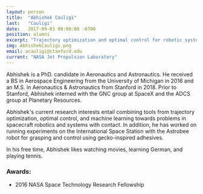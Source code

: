 ```yaml
---
layout: person
title:  "Abhishek Cauligi"
last:   "Cauligi"
date:   2017-09-01 00:00:00 -0700
position: alumni
excerpt: "Trajectory optimization and optimal control for robotic systems"
img: AbhishekCauligi.png
email: acauligi@stanford.edu
current: "NASA Jet Propulsion Laboratory"
---
```


Abhishek is a PhD. candidate in Aeronautics and Astronautics. He received a BS in Aerospace Engineering from the University of Michigan in 2016 and an M.S. in Aeronautics & Astronautics from Stanford in 2018. Prior to Stanford, Abhishek interned with the GNC group at SpaceX and the ADCS group at Planetary Resources.

Abhishek's current research interests entail combining tools from trajectory optimization, optimal control, and machine learning towards problems in spacecraft robotics and systems with contact. In addition, he has worked on running experiments on the International Space Station with the Astrobee robot for grasping and control using gecko-inspired adhesives. 

In his free time, Abhishek likes watching movies, learning German, and playing tennis.

### Awards:
- 2016 NASA Space Technology Research Fellowship
